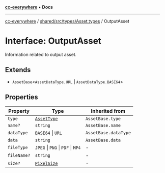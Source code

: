 [**cc-everywhere**](../../../../../index.md) • **Docs**

***

[cc-everywhere](../../../../../index.md) / [shared/src/types/Asset.types](../index.md) / OutputAsset

# Interface: OutputAsset

Information related to output asset.

## Extends

- `AssetBase`\<`AssetDataType.URL` \| `AssetDataType.BASE64`\>

## Properties

| Property | Type | Inherited from |
| ------ | ------ | ------ |
| `type` | [`AssetType`](../enumerations/AssetType.md) | `AssetBase.type` |
| `name?` | `string` | `AssetBase.name` |
| `dataType` | `BASE64` \| `URL` | `AssetBase.dataType` |
| `data` | `string` | `AssetBase.data` |
| `fileType` | `JPEG` \| `PNG` \| `PDF` \| `MP4` | - |
| `fileName?` | `string` | - |
| `size?` | [`PixelSize`](PixelSize.md) | - |
